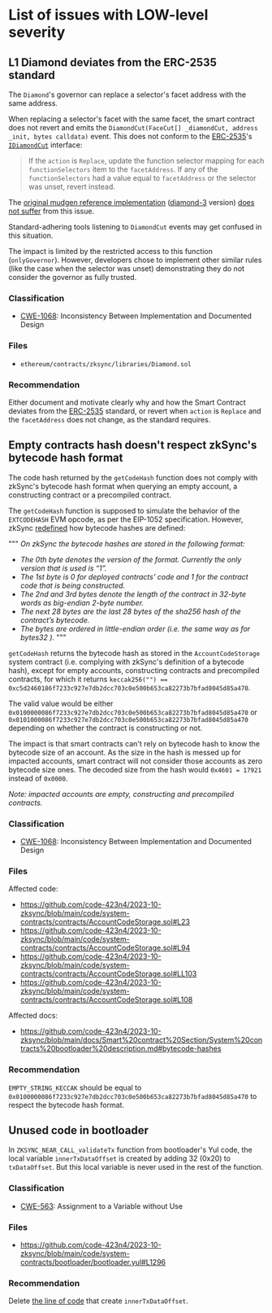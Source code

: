 # List of issues with LOW-level severity

## L1 Diamond deviates from the ERC-2535 standard

The `Diamond`'s governor can replace a selector's facet address with the same address.

When replacing a selector's facet with the same facet, the smart contract does not revert and emits
the `DiamondCut(FaceCut[] _diamondCut, address _init, bytes calldata)` event.
This does not conform to the [ERC-2535](https://eips.ethereum.org/EIPS/eip-2535)'s
[`IDiamondCut`](https://eips.ethereum.org/EIPS/eip-2535#idiamondcut-interface) interface:

> If the `action` is `Replace`, update the function selector mapping for each `functionSelectors`
> item to the `facetAddress`.
> If any of the `functionSelectors` had a value equal to `facetAddress` or the selector was unset,
> revert instead.

The [original mudgen reference implementation](https://github.com/mudgen/Diamond)
([diamond-3](https://github.com/mudgen/diamond-3-hardhat) version)
[does not suffer](https://github.com/mudgen/diamond-3-hardhat/blob/1bd4aef810b2e97c9b438a2289036a3f693099af/contracts/libraries/LibDiamond.sol#L121)
from this issue.

Standard-adhering tools listening to `DiamondCut` events may get confused in this situation.

The impact is limited by the restricted access to this function (`onlyGovernor`). However,
developers chose to implement other similar rules (like the case when the selector was unset)
demonstrating they do not consider the governor as fully trusted.

### Classification

- [CWE-1068](https://cwe.mitre.org/data/definitions/1068.html):
Inconsistency Between Implementation and Documented Design

### Files

- `ethereum/contracts/zksync/libraries/Diamond.sol`

### Recommendation

Either document and motivate clearly why and how the Smart Contract deviates from the
[ERC-2535](https://eips.ethereum.org/EIPS/eip-2535) standard,
or revert when `action` is `Replace` and the `facetAddress` does not change,
as the standard requires.



## Empty contracts hash doesn't respect zkSync's bytecode hash format

The code hash returned by the `getCodeHash` function does not comply with zkSync's bytecode hash format when querying an empty account, a constructing contract or a precompiled contract.

The `getCodeHash` function is supposed to simulate the behavior of the `EXTCODEHASH` EVM opcode, as per the EIP-1052 specification.
However, zkSync [redefined](https://github.com/code-423n4/2023-10-zksync/blob/main/docs/Smart%20contract%20Section/System%20contracts%20bootloader%20description.md#bytecode-hashes) how bytecode hashes are defined:

"""
*On zkSync the bytecode hashes are stored in the following format:*

* *The 0th byte denotes the version of the format. Currently the only version that is used is “1”.*
* *The 1st byte is 0 for deployed contracts’ code and 1 for the contract code that is being constructed.*
* *The 2nd and 3rd bytes denote the length of the contract in 32-byte words as big-endian 2-byte number.*
* *The next 28 bytes are the last 28 bytes of the sha256 hash of the contract’s bytecode.*
* *The bytes are ordered in little-endian order (i.e. the same way as for bytes32 ).*
"""

`getCodeHash` returns the bytecode hash as stored in the `AccountCodeStorage` system contract
(i.e. complying with zkSync's definition of a bytecode hash),
except for empty accounts, constructing contracts and precompiled contracts,
for which it returns `keccak256("") == 0xc5d2460186f7233c927e7db2dcc703c0e500b653ca82273b7bfad8045d85a470`.

The valid value would be either `0x0100000086f7233c927e7db2dcc703c0e500b653ca82273b7bfad8045d85a470` or
`0x0101000086f7233c927e7db2dcc703c0e500b653ca82273b7bfad8045d85a470` depending on whether the contract
is constructing or not.

The impact is that smart contracts can't rely on bytecode hash to know the bytecode size of an account. As the size in the hash is messed up for impacted accounts, smart contract will not consider those accounts as zero bytecode size ones. The decoded size from the hash would `0x4601 = 17921` instead of `0x0000`.

*Note: impacted accounts are empty, constructing and precompiled contracts.*


### Classification

- [CWE-1068](https://cwe.mitre.org/data/definitions/1068.html):
Inconsistency Between Implementation and Documented Design

### Files

Affected code:
* https://github.com/code-423n4/2023-10-zksync/blob/main/code/system-contracts/contracts/AccountCodeStorage.sol#L23
* https://github.com/code-423n4/2023-10-zksync/blob/main/code/system-contracts/contracts/AccountCodeStorage.sol#L94
* https://github.com/code-423n4/2023-10-zksync/blob/main/code/system-contracts/contracts/AccountCodeStorage.sol#LL103
* https://github.com/code-423n4/2023-10-zksync/blob/main/code/system-contracts/contracts/AccountCodeStorage.sol#L108

Affected docs:
* https://github.com/code-423n4/2023-10-zksync/blob/main/docs/Smart%20contract%20Section/System%20contracts%20bootloader%20description.md#bytecode-hashes

### Recommendation

`EMPTY_STRING_KECCAK` should be equal to `0x0100000086f7233c927e7db2dcc703c0e500b653ca82273b7bfad8045d85a470` to respect the bytecode hash format.






## Unused code in bootloader

In `ZKSYNC_NEAR_CALL_validateTx` function from bootloader's Yul code, the local variable `innerTxDataOffset` is created by adding 32 (0x20) to `txDataOffset`. But this local variable is never used in the rest of the function.

### Classification

- [CWE-563](https://cwe.mitre.org/data/definitions/563.html):
Assignment to a Variable without Use

### Files
* https://github.com/code-423n4/2023-10-zksync/blob/main/code/system-contracts/bootloader/bootloader.yul#L1296

### Recommendation

Delete [the line of code](https://github.com/code-423n4/2023-10-zksync/blob/main/code/system-contracts/bootloader/bootloader.yul#L1296) that create `innerTxDataOffset`.
